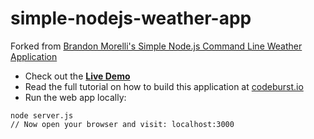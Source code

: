 # simple-nodejs-weather-app

Forked from [Brandon Morelli's Simple Node.js Command Line Weather Application](https://github.com/bmorelli25/simple-nodejs-weather-app)

* Check out the **[Live Demo](https://simple-nodejs-weather-app-irhhpddsku.now.sh/)**
* Read the full tutorial on how to build this application at [codeburst.io](https://codeburst.io)
* Run the web app locally:
```
node server.js
// Now open your browser and visit: localhost:3000
```
